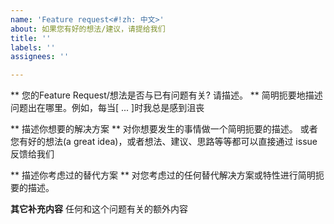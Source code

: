 ```yaml
---
name: 'Feature request<#!zh: 中文>'
about: 如果您有好的想法/建议，请提给我们
title: ''
labels: ''
assignees: ''

---
```


** 您的Feature Request/想法是否与已有问题有关? 请描述。 **
简明扼要地描述问题出在哪里。例如，每当[ ... ]时我总是感到沮丧


** 描述你想要的解决方案 **
对你想要发生的事情做一个简明扼要的描述。
或者您有好的想法(a great idea)，或者想法、建议、思路等等都可以直接通过 issue 反馈给我们


** 描述你考虑过的替代方案 **
对您考虑过的任何替代解决方案或特性进行简明扼要的描述。


**其它补充内容**
任何和这个问题有关的额外内容
